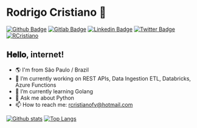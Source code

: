 # Rodrigo Cristiano :snake:
[![Github Badge](https://img.shields.io/badge/-Github-000?style=flat-square&logo=Github&logoColor=white&link=https://github.com/RCristiano)](https://github.com/RCristiano)
[![Gitlab Badge](https://img.shields.io/badge/-Gitlab-000?style=flat-square&logo=Gitlab&logoColor=white&link=https://gitlab.com/RCristiano)](https://gitlab.com/RCristiano)
[![Linkedin Badge](https://img.shields.io/badge/-LinkedIn-blue?style=flat-square&logo=Linkedin&logoColor=white&link=https://www.linkedin.com/in/rcristiano)](https://www.linkedin.com/in/rcristiano)
[![Twitter Badge](https://img.shields.io/badge/-Twitter-1ca0f1?style=flat-square&labelColor=1ca0f1&logo=twitter&logoColor=white&link=https://twitter.com/Teichyn)](https://twitter.com/Teichyn)
[![RCristiano](https://komarev.com/ghpvc/?username=RCristiano)](https://github.com/RCristiano)

## 𝐇𝐞𝐥𝐥𝐨, internet!

- 🌎 I'm from São Paulo / Brazil
- 🔭 I’m currently working on REST APIs, Data Ingestion ETL, Databricks, Azure Functions
- 🌱 I’m currently learning Golang
- 💬 Ask me about Python
- 📫 How to reach me: rcristianofv@hotmail.com
<!-- - 👯 I’m looking to collaborate on -->
<!-- - 🤔 I’m looking for help with -->

[![Github stats](https://github-readme-stats.vercel.app/api?username=RCristiano&show_icons=true&count_private=true&line_height=24&hide_rank=true)](https://github.com/RCristiano?tab=repositories)
[![Top Langs](https://github-readme-stats.vercel.app/api/top-langs/?username=RCristiano&layout=compact&hide=javascript,html,css,scss,less&langs_count=8)](https://github.com/RCristiano?tab=repositories)
